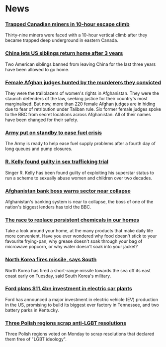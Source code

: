 # News
### [Trapped Canadian miners in 10-hour escape climb](https://www.bbc.com/news/world-us-canada-58717586)
Thirty-nine miners were faced with a 10-hour vertical climb after they became trapped deep underground in eastern Canada.
### [China lets US siblings return home after 3 years](https://www.bbc.com/news/world-asia-china-58674131)
Two American siblings banned from leaving China for the last three years have been allowed to go home.
### [Female Afghan judges hunted by the murderers they convicted](https://www.bbc.com/news/world-asia-58709353)
They were the trailblazers of women's rights in Afghanistan. They were the staunch defenders of the law, seeking justice for their country's most marginalised. But now, more than 220 female Afghan judges are in hiding due to fear of retribution under Taliban rule. Six former female judges spoke to the BBC from secret locations across Afghanistan. All of their names have been changed for their safety.
### [Army put on standby to ease fuel crisis](https://www.bbc.com/news/uk-58713770)
The Army is ready to help ease fuel supply problems after a fourth day of long queues and pump closures.
### [R. Kelly found guilty in sex trafficking trial](https://www.bbc.com/news/entertainment-arts-58714203)
Singer R. Kelly has been found guilty of exploiting his superstar status to run a scheme to sexually abuse women and children over two decades.
### [Afghanistan bank boss warns sector near collapse](https://www.bbc.com/news/business-58660579)
Afghanistan's banking system is near to collapse, the boss of one of the nation's biggest lenders has told the BBC.
### [The race to replace persistent chemicals in our homes](https://www.bbc.com/news/business-58595098)
Take a look around your home, at the many products that make daily life more convenient. Have you ever wondered why food doesn't stick to your favourite frying-pan, why grease doesn't soak through your bag of microwave popcorn, or why water doesn't soak into your jacket? 
### [North Korea fires missile, says South](https://www.bbc.com/news/world-asia-58715623)
North Korea has fired a short-range missile towards the sea off its east coast early on Tuesday, said South Korea's military. 
### [Ford plans $11.4bn investment in electric car plants](https://www.bbc.com/news/business-58714608)
Ford has announced a major investment in electric vehicle (EV) production in the US, promising to build its biggest ever factory in Tennessee, and two battery parks in Kentucky. 
### [Three Polish regions scrap anti-LGBT resolutions](https://www.bbc.com/news/world-europe-58714658)
Three Polish regions voted on Monday to scrap resolutions that declared them free of "LGBT ideology". 
